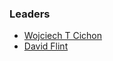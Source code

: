 ### Leaders
 
* [Wojciech T Cichon](mailto:wojciech.cichon@owasp.org)
* [David Flint](mailto:david.flint@owasp.org)
